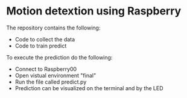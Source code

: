 # Motion detextion using Raspberry
The repository contains the following:
- Code to collect the data
- Code to train predict

To execute the prediction do the following:
- Connect to Raspberry00
- Open vistual environment "final"
- Run the file called predict.py
- Prediction can be visualized on the terminal and by the LED

